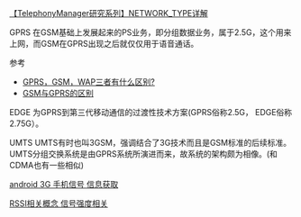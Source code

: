 [【TelephonyManager研究系列】NETWORK_TYPE详解](https://blog.csdn.net/u010684551/article/details/40978675)

GPRS 在GSM基础上发展起来的PS业务，即分组数据业务，属于2.5G，这个用来上网，而GSM在GPRS出现之后就仅仅用于语音通话。

参考 
* [GPRS，GSM，WAP三者有什么区别?](https://blog.csdn.net/w_andy/article/details/1554754)
* [GSM与GPRS的区别](https://blog.csdn.net/zqixiao_09/article/details/52506528)

EDGE 为GPRS到第三代移动通信的过渡性技术方案(GPRS俗称2.5G， EDGE俗称2.75G）。

UMTS UMTS有时也叫3GSM，强调结合了3G技术而且是GSM标准的后续标准。UMTS分组交换系统是由GPRS系统所演进而来，故系统的架构颇为相像。(和CDMA也有一些相似)

[android 3G 手机信号 信息获取](https://www.2cto.com/kf/201209/156809.html)

[RSSI相关概念 信号强度相关](https://blog.csdn.net/dzlyxzy/article/details/73604001)